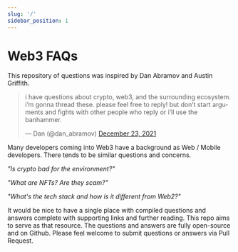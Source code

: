 ```yaml
---
slug: '/'
sidebar_position: 1
---
```


# Web3 FAQs

This repository of questions was inspired by Dan Abramov and Austin Griffith.

<blockquote class="twitter-tweet"><p lang="en" dir="ltr">i have questions about crypto, web3, and the surrounding ecosystem. i’m gonna thread these. please feel free to reply! but don’t start arguments and fights with other people who reply or i’ll use the banhammer.</p>&mdash; Dan (@dan_abramov) <a href="https://twitter.com/dan_abramov/status/1474050849273958410?ref_src=twsrc%5Etfw">December 23, 2021</a></blockquote> <script async src="https://platform.twitter.com/widgets.js" charset="utf-8"></script>

Many developers coming into Web3 have a background as Web / Mobile developers. There tends to be similar questions and concerns.

_"Is crypto bad for the environment?"_

_"What are NFTs? Are they scam?"_

_"What's the tech stack and how is it different from Web2?"_

It would be nice to have a single place with compiled questions and answers complete with supporting links and further reading. This repo aims to serve as that resource. The questions and answers are fully open-source and on Github. Please feel welcome to submit questions or answers via Pull Request.
